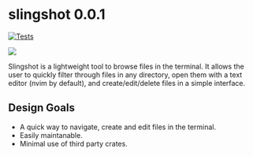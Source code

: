 slingshot 0.0.1
============

[![Tests](https://github.com/caio-ishikawa/slingshot/actions/workflows/rust.yml/badge.svg?branch=master)](https://github.com/caio-ishikawa/slingshot/actions/workflows/rust.yml)

<img src="https://s11.gifyu.com/images/ScJ1Z.gif">

Slingshot is a lightweight tool to browse files in the terminal. It allows the user to quickly filter through files in any directory, open them with a text editor (nvim by default), and create/edit/delete files in a simple interface.

Design Goals
------------
- A quick way to navigate, create and edit files in the terminal.
- Easily maintanable.
- Minimal use of third party crates.


